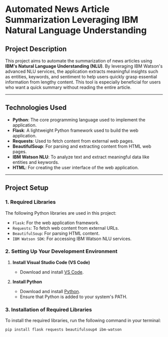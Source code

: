 # Automated News Article Summarization Leveraging IBM Natural Language Understanding

## **Project Description**
This project aims to automate the summarization of news articles using **IBM's Natural Language Understanding (NLU)**. By leveraging IBM Watson's advanced NLU services, the application extracts meaningful insights such as entities, keywords, and sentiment to help users quickly grasp essential information from lengthy content. This tool is especially beneficial for users who want a quick summary without reading the entire article.

---

## **Technologies Used**
- **Python**: The core programming language used to implement the application.
- **Flask**: A lightweight Python framework used to build the web application.
- **Requests**: Used to fetch content from external web pages.
- **BeautifulSoup**: For parsing and extracting content from HTML web pages.
- **IBM Watson NLU**: To analyze text and extract meaningful data like entities and keywords.
- **HTML**: For creating the user interface of the web application.

---

## **Project Setup**

### **1. Required Libraries**
The following Python libraries are used in this project:
- `Flask`: For the web application framework.
- `Requests`: To fetch web content from external URLs.
- `BeautifulSoup`: For parsing HTML content.
- `IBM Watson SDK`: For accessing IBM Watson NLU services.

### **2. Setting Up Your Development Environment**

1. **Install Visual Studio Code (VS Code)**
   - Download and install [VS Code](https://code.visualstudio.com/).
  
2. **Install Python**
   - Download and install [Python](https://www.python.org/).
   - Ensure that Python is added to your system's PATH.

### **3. Installation of Required Libraries**

To install the required libraries, run the following command in your terminal:

```bash
pip install flask requests beautifulsoup4 ibm-watson
